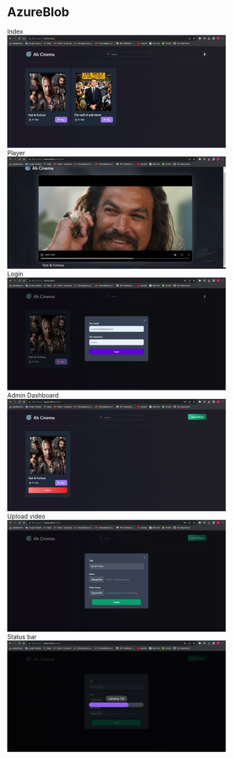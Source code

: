 # AzureBlob
Index
![Image URl](https://github.com/temurkodirov/AzureBlob/blob/main/Presentation/index.png)
Player
![Image URL](https://github.com/temurkodirov/AzureBlob/blob/main/Presentation/player.png)
Login
![Image URL](https://github.com/temurkodirov/AzureBlob/blob/main/Presentation/login.png)
Admin Dashboard
![Image URL](https://github.com/temurkodirov/AzureBlob/blob/main/Presentation/adminPanel.png)
Upload video
![Image URL](https://github.com/temurkodirov/AzureBlob/blob/main/Presentation/upload.png)
Status bar
![Image URL](https://github.com/temurkodirov/AzureBlob/blob/main/Presentation/uploadStatusBar.png)


